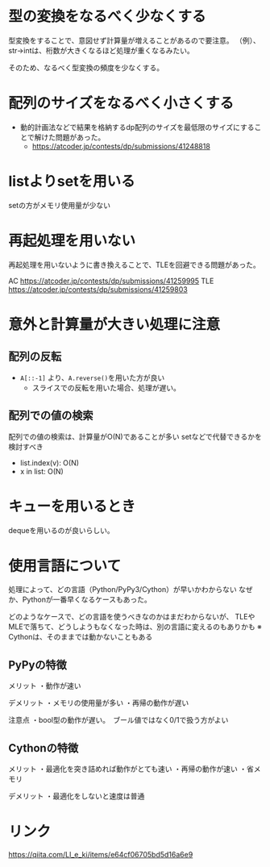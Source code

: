 
# 型の変換をなるべく少なくする
型変換をすることで、意図せず計算量が増えることがあるので要注意。
（例）、str->intは、桁数が大きくなるほど処理が重くなるみたい。

そのため、なるべく型変換の頻度を少なくする。

# 配列のサイズをなるべく小さくする
- 動的計画法などで結果を格納するdp配列のサイズを最低限のサイズにすることで解けた問題があった。
  - https://atcoder.jp/contests/dp/submissions/41248818

# listよりsetを用いる
setの方がメモリ使用量が少ない

# 再起処理を用いない
再起処理を用いないように書き換えることで、TLEを回避できる問題があった。

AC
https://atcoder.jp/contests/dp/submissions/41259995
TLE
https://atcoder.jp/contests/dp/submissions/41259803

# 意外と計算量が大きい処理に注意

## 配列の反転
- `A[::-1]` より、`A.reverse()`を用いた方が良い
  - スライスでの反転を用いた場合、処理が遅い。

## 配列での値の検索
配列での値の検索は、計算量がO(N)であることが多い
setなどで代替できるかを検討すべき

- list.index(v): O(N)
- x in list: O(N)


# キューを用いるとき
dequeを用いるのが良いらしい。


# 使用言語について
処理によって、どの言語（Python/PyPy3/Cython）が早いかわからない
なぜか、Pythonが一番早くなるケースもあった。

どのようなケースで、どの言語を使うべきなのかはまだわからないが、
TLEやMLEで落ちて、どうしようもなくなった時は、別の言語に変えるのもありかも
※　Cythonは、そのままでは動かないこともある

## PyPyの特徴
メリット
・動作が速い

デメリット
・メモリの使用量が多い
・再帰の動作が遅い

注意点
・bool型の動作が遅い。　ブール値ではなく0/1で扱う方がよい

## Cythonの特徴
メリット
・最適化を突き詰めれば動作がとても速い
・再帰の動作が速い
・省メモリ

デメリット
・最適化をしないと速度は普通


# リンク
https://qiita.com/Ll_e_ki/items/e64cf06705bd5d16a6e9